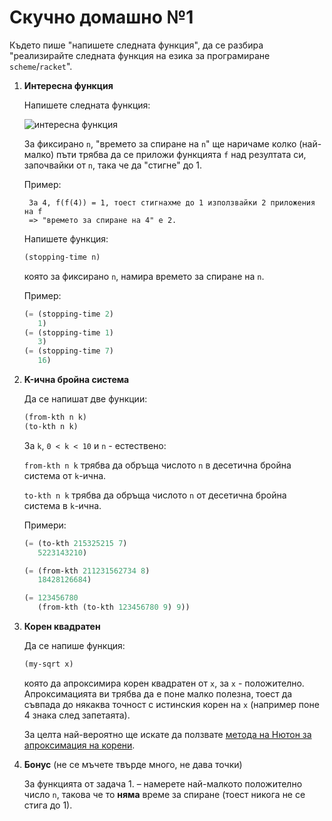 # Скучно домашно №1

Където пише "напишете следната функция", да се разбира
"реализирайте следната функция на езика за програмиране `scheme`/`racket`".
1. **Интересна функция**

    Напишете следната функция:

    ![интересна функция]

    За фиксирано `n`, "времето за спиране на `n`" ще наричаме колко (най-малко) пъти
    трябва да се приложи функцията `f` над резултата си, започвайки от `n`,
    така че да "стигне" до 1.

    Пример:

        За 4, f(f(4)) = 1, тоест стигнахме до 1 използвайки 2 приложения на f
        => "времето за спиране на 4" е 2.

    Напишете функция:
    ```lisp
    (stopping-time n)
    ```
    която за фиксирано `n`, намира времето за спиране на `n`.

    Пример:

    ```lisp
    (= (stopping-time 2)
       1)
    (= (stopping-time 1)
       3)
    (= (stopping-time 7)
       16)
    ```

2. **K-ична бройна система**

    Да се напишат две функции:
    ```lisp
    (from-kth n k)
    (to-kth n k)
    ```
    За `k`, `0 < k < 10` и `n` - естествено:

    `from-kth n k` трябва да обръща числото `n` в десетична бройна система от `k`-ична.

    `to-kth n k` трябва да обръща числото `n` от десетична бройна система в `k`-ична.

    Примери:
    ```lisp
    (= (to-kth 215325215 7)
       5223143210)

    (= (from-kth 211231562734 8)
       18428126684)

    (= 123456780
       (from-kth (to-kth 123456780 9) 9))
    ```
3. **Корен квадратен**

    Да се напише функция:
    ```lisp
    (my-sqrt x)
    ```
    която да апроксимира корен квадратен от `x`, за `x` - положително.
    Апроксимацията ви трябва да е поне малко полезна, тоест да съвпада до някаква
    точност с истинския корен на `x` (например поне 4 знака след запетаята).

    За целта най-вероятно ще искате да ползвате [метода на Нютон за апроксимация на корени].

4. **Бонус** (не се мъчете твърде много, не дава точки)

    За функцията от задача 1. – намерете най-малкото положително число `n`,
    такова че то **няма** време за спиране (тоест никога не се стига до 1).


[метода на Нютон за апроксимация на корени]: https://en.wikipedia.org/wiki/Newton%27s_method
[интересна функция]: https://wikimedia.org/api/rest_v1/media/math/render/svg/f69ea6c9163eefcadeb36c93a68626610f1f4e75
